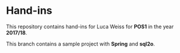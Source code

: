 # Hand-ins

This repository contains hand-ins for Luca Weiss for **POS1** in the year **2017/18**.

This branch contains a sample project with **Spring** and **sql2o**.
